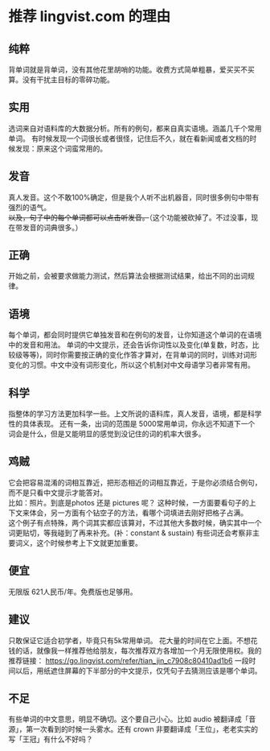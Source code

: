 # 推荐 lingvist.com 的理由
## 纯粹
背单词就是背单词，没有其他花里胡哨的功能。收费方式简单粗暴，爱买买不买算。没有干扰主目标的零碎功能。
## 实用
选词来自对语料库的大数据分析。所有的例句，都来自真实语境。涵盖几千个常用单词。
有时候发现一个词很长或者很怪，记住后不久，就在看新闻或者文档的时候发现：原来这个词蛮常用的。
## 发音
真人发音。这个不敢100%确定，但是我个人听不出机器音，同时很多例句中带有强烈的语气。  
~~以及，句子中的每个单词都可以点击听发音。~~（这个功能被砍掉了。不过没事，现在带发音的词典很多。）
## 正确
开始之前，会被要求做能力测试，然后算法会根据测试结果，给出不同的出词规律。
## 语境
每个单词，都会同时提供它单独发音和在例句的发音，让你知道这个单词的在语境中的发音和用法。
单词的中文提示，还会告诉你词性以及变化(单复数，时态，比较级等等)，同时你需要按正确的变化作答才算对，在背单词的同时，训练对词形变化的习惯。中文中没有词形变化，所以这个机制对中文母语学习者非常有用。
## 科学
指整体的学习方法更加科学一些。上文所说的语料库，真人发音，语境，都是科学性的具体表现。
还有一条，出词的范围是 5000常用单词，你永远不知道下一个词会是什么，但是又能明显的感觉到没记住的词的机率大很多。
## 鸡贼
它会把容易混淆的词相互靠近，把形态相近的词相互靠近，于是你必须结合例句，而不是只看中文提示才能答对。  
比如：照片。到底是photos 还是 pictures 呢？ 这种时候，一方面要看句子的上下文来体会，另一方面有个钻空子的方法，看哪个词填进去刚好把格子占满。  
这个例子有点特殊，两个词其实都应该算对，不过其他大多数时候，确实其中一个词更贴切，等我碰到了再来补充。(补：constant & sustain)
有些词还会考察非主要词义，这个时候参考上下文就更加重要。
## 便宜
无限版 621人民币/年。免费版也足够用。
## 建议
只敢保证它适合初学者，毕竟只有5k常用单词。
花大量的时间在它上面。不想花钱的话，就像我一样推荐他给朋友，每次推荐双方各增加一个月无限使用权。我的推荐链接： https://go.lingvist.com/refer/tian_jin_c7908c80410ad1b6 
一段时间以后，用纸遮住屏幕的下半部分的中文提示，仅凭句子去猜测应该是哪个单词。
## 不足
有些单词的中文意思，明显不确切。这个要自己小心。比如 audio 被翻译成「音源」，第一次看到的时候一头雾水。还有 crown 非要翻译成「王位」，老老实实的写「王冠」有什么不好吗？  

